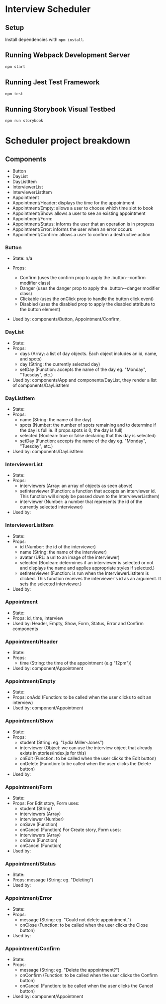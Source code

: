 # Interview Scheduler

## Setup

Install dependencies with `npm install`.

## Running Webpack Development Server

```sh
npm start
```

## Running Jest Test Framework

```sh
npm test
```

## Running Storybook Visual Testbed

```sh
npm run storybook
```

# Scheduler project breakdown

## Components

- Button
- DayList
- DayListItem
- InterviewerList
- InterviewerListItem
- Appointment
- Appointment/Header: displays the time for the appointment
- Appointment/Empty: allows a user to choose which time slot to book
- Appointment/Show: allows a user to see an existing appointment
- Appointment/Form: 
- Appointment/Status: informs the user that an operation is in progress
- Appointment/Error: informs the user when an error occurs
- Appointment/Confirm: allows a user to confirm a destructive action

### Button

- State: n/a
- Props: 
  - Confirm (uses the confirm prop to apply the .button--confirm modifier class)
  - Danger (uses the danger prop to apply the .button--danger modifier class)
  - Clickable (uses the onClick prop to handle the button click event)
  - Disabled (uses the disabled prop to apply the disabled attribute to the button element)

- Used by: components/Button, Appointment/Confirm, 

### DayList

- State:
- Props:
  - days (Array: a list of day objects. Each object includes an id, name, and spots)
  - day (String: the currently selected day)
  - setDay (Function: accepts the name of the day eg. "Monday", "Tuesday", etc.)
- Used by: components/App and components/DayList, they render a list of components/DayListItem

### DayListItem

- State:
- Props:
  - name (String: the name of the day)
  - spots (Number: the number of spots remaining and to determine if the day is full ie. if props.spots is 0, the day is full)
  - selected (Boolean: true or false declaring that this day is selected)
  - setDay (Function: accepts the name of the day eg. "Monday", "Tuesday", etc.)
- Used by: components/DayListItem 

### InterviewerList

- State:
- Props:
  - interviewers (Array: an array of objects as seen above)
  - setInterviewer (Function: a function that accepts an interviewer id. This function will simply be passed down to the InterviewerListItem)
  - interviewer (Number: a number that represents the id of the currently selected interviewer)
- Used by:

### InterviewerListItem

- State:
- Props:
  - id (Number: the id of the interviewer)
  - name (String: the name of the interviewer)
  - avatar (URL: a url to an image of the interviewer)
  - selected (Boolean: determines if an interviewer is selected or not and displays the name and applies appropriate styles if selected.)
  - setInterviewer (Function: is run when the InterviewerListItem is clicked. This function receives the interviewer's id as an argument. It sets the selected
  interviewer.)
- Used by: 

### Appointment

- State:
- Props: id, time, interview
- Used by: Header, Empty, Show, Form, Status, Error and Confirm components

### Appointment/Header

- State:
- Props: 
  - time (String: the time of the appointment (e.g "12pm"))
- Used by: component/Appointment

### Appointment/Empty

- State:
- Props: onAdd (Function: to be called when the user clicks to edit an interview)
- Used by: component/Appointment

### Appointment/Show

- State:
- Props:
  - student (String: eg. "Lydia Miller-Jones")
  - interviewer (Object: we can use the interview object that already exists in stories/index.js for this)
  - onEdit (Function: to be called when the user clicks the Edit button)
  - onDelete (Function: to be called when the user clicks the Delete button)
- Used by:

### Appointment/Form

- State:
- Props:
  For Edit story, Form uses:
  - student (String)
  - interviewers (Array)
  - interviewer (Number)
  - onSave (Function)
  - onCancel (Function)
  For Create story, Form uses:
  - interviewers (Array)
  - onSave (Function)
  - onCancel (Function)
- Used by:

### Appointment/Status

- State:
- Props: message (String: eg. "Deleting")
- Used by: 

### Appointment/Error

- State:
- Props:
  - message (String: eg. "Could not delete appointment.")
  - onClose (Function: to be called when the user clicks the Close button)
- Used by:

### Appointment/Confirm

- State:
- Props:
  - message (String: eg. "Delete the appointment?")
  - onConfirm (Function: to be called when the user clicks the Confirm button)
  - onCancel (Function: to be called when the user clicks the Cancel button)
- Used by: component/Appointment